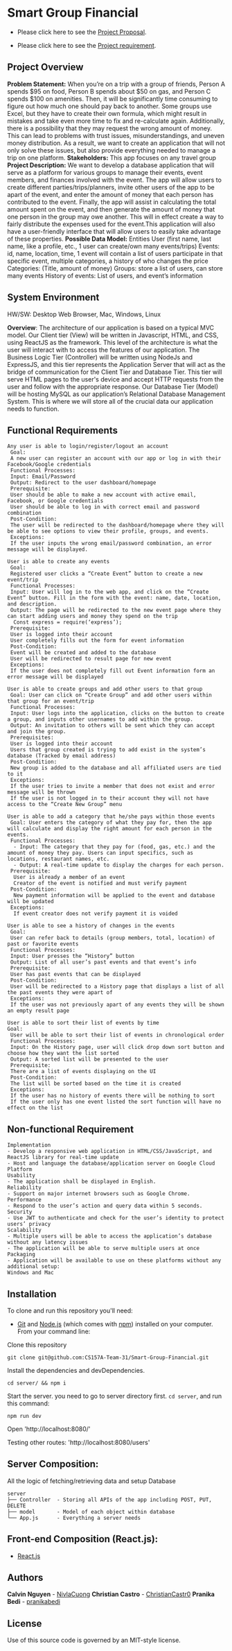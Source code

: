 # Smart Group Financial

- Please click here to see the [Project Proposal](https://github.com/CS157A-Team-31/Smart-Group-Financial/blob/master/Project%20Proposal_Team31.pdf).

- Please click here to see the [Project requirement](https://github.com/CS157A-Team-31/Smart-Group-Financial/blob/master/Project%20Requirements.pdf).

## Project Overview 
**Problem Statement:**
When you’re on a trip with a group of friends, Person A spends $95 on food, Person B spends about $50 on gas, and Person C spends $100 on amenities. Then, it will be significantly time consuming to figure out how much one should pay back to another. Some groups use Excel, but they have to create their own formula, which might result in mistakes and take even more time to fix and re-calculate again. Additionally, there is a possibility that they may request the wrong amount of money. This can lead to problems with trust issues, misunderstandings, and uneven money distribution. As a result, we want to create an application that will not only solve these issues, but also provide everything needed to manage a trip on one platform. 
**Stakeholders:** This app focuses on any travel group
**Project Description:** 
We want to develop a database application that will serve as a platform for various groups to manage their events, event members, and finances involved with the event. The app will allow users to create different parties/trips/planners, invite other users of the app to be apart of the event, and enter the amount of money that each person has contributed to the event. Finally, the app will assist in calculating the total amount spent on the event, and then generate the amount of money that one person in the group may owe another. This will in effect create a way to fairly distribute the expenses used for the event.This application will also have a user-friendly interface that will allow users to easily take advantage of these properties. 
**Possible Data Model:**
	Entities
User (first name, last name, like a profile, etc., 1 user can create/own many events/trips)
Events: id, name, location, time, 1 event will contain a list of users participate in that specific event, multiple categories, a history of who changes the price
Categories: (Title, amount of money)
Groups: store a list of users, can store many events
History of events: List of users, and event’s information 


## System Environment 

HW/SW: Desktop Web Browser, Mac, Windows, Linux

**Overview**:
The architecture of our application is based on a typical MVC model. Our Client tier (View) will be written in Javascript, HTML, and CSS, using ReactJS as the framework. This level of the architecture is what the user will interact with to access the features of our application. The Business Logic Tier (Controller) will be written using NodeJs and ExpressJS, and this tier represents the Application Server that will act as the bridge of communication for the Client Tier and Database Tier. This tier will serve HTML pages to the user's device and accept HTTP requests from the user and follow with the appropriate response. Our Database Tier (Model) will be hosting MySQL as our application’s Relational Database Management System. This is where we will store all of the crucial data our application needs to function.

## Functional Requirements
```
Any user is able to login/register/logout an account
 Goal: 
 A new user can register an account with our app or log in with their Facebook/Google credentials 
 Functional Processes: 
 Input: Email/Password
 Output: Redirect to the user dashboard/homepage
 Prerequisite:
 User should be able to make a new account with active email, Facebook, or Google credentials 
 User should be able to log in with correct email and password combination
 Post-Condition:
 The user will be redirected to the dashboard/homepage where they will be able to see options to view their profile, groups, and events.
 Exceptions:
 If the user inputs the wrong email/password combination, an error message will be displayed. 
 
User is able to create any events
 Goal: 
 Registered user clicks a “Create Event” button to create a new event/trip
 Functional Processes:
 Input: User will log in to the web app, and click on the “Create Event” button. Fill in the form with the event: name, date, location, and description.
 Output: The page will be redirected to the new event page where they can start adding users and money they spend on the trip
  Const express = require(‘express’);
 Prerequisite:
 User is logged into their account
 User completely fills out the form for event information
 Post-Condition:
 Event will be created and added to the database
 User will be redirected to result page for new event
 Exceptions:
 If the user does not completely fill out Event information form an error message will be displayed

User is able to create groups and add other users to that group
 Goal: User can click on “Create Group” and add other users within that group for an event/trip
 Functional Processes:
 Input: User logs into the application, clicks on the button to create a group, and inputs other usernames to add within the group. 
 Output: An invitation to others will be sent which they can accept and join the group.
 Prerequisites:
 User is logged into their account
 Users that group created is trying to add exist in the system’s database (Tracked by email address)
 Post-Condition:
 New group is added to the database and all affiliated users are tied to it
 Exceptions:
 If the user tries to invite a member that does not exist and error message will be thrown
 If the user is not logged in to their account they will not have access to the “Create New Group” menu
 
User is able to add a category that he/she pays within those events 
 Goal: User enters the category of what they pay for, then the app will calculate and display the right amount for each person in the events.
 Functional Processes:
  - Input: The category that they pay for (food, gas, etc.) and the amount of money they pay. Users can input specifics, such as locations, restaurant names, etc.
  - Output: A real-time update to display the charges for each person.
 Prerequisite:
  User is already a member of an event
  Creator of the event is notified and must verify payment
 Post-Condition:
  New payment information will be applied to the event and database will be updated
 Exceptions:
  If event creator does not verify payment it is voided
  
User is able to see a history of changes in the events
 Goal: 
 User can refer back to details (group members, total, location) of past or favorite events
 Functional Processes:
 Input: User presses the “History” button
 Output: List of all user’s past events and that event’s info
 Prerequisite:
 User has past events that can be displayed
 Post-Condition:
 User will be redirected to a History page that displays a list of all the past events they were apart of
 Exceptions:
 If the user was not previously apart of any events they will be shown an empty result page
 
User is able to sort their list of events by time 
Goal:
 User will be able to sort their list of events in chronological order
 Functional Processes:
 Input: On the History page, user will click drop down sort button and choose how they want the list sorted
 Output: A sorted list will be presented to the user
 Prerequisite:
 There are a list of events displaying on the UI
 Post-Condition:
 The list will be sorted based on the time it is created
 Exceptions:
 If the user has no history of events there will be nothing to sort
 If the user only has one event listed the sort function will have no  effect on the list
```
## Non-functional Requirement
```
Implementation
- Develop a responsive web application in HTML/CSS/JavaScript, and ReactJS library for real-time update 
- Host and language the database/application server on Google Cloud Platform
Usability
- The application shall be displayed in English.
Reliability
- Support on major internet browsers such as Google Chrome.
Performance
- Respond to the user’s action and query data within 5 seconds.
Security
- Use JWT to authenticate and check for the user’s identity to protect users’ privacy
Scalability
- Multiple users will be able to access the application’s database without any latency issues
- The application will be able to serve multiple users at once
Packaging
- Application will be available to use on these platforms without any additional setup:
Windows and Mac
```
## Installation

To clone and run this repository you'll need:

- [Git](https://git-scm.com) and [Node.js](https://nodejs.org/en/download/) (which comes with [npm](http://npmjs.com)) installed on your computer. From your command line:

Clone this repository

```
git clone git@github.com:CS157A-Team-31/Smart-Group-Financial.git
```

Install the dependencies and devDependencies.

```
cd server/ && npm i
```

Start the server. you need to go to server directory first. `cd server`, and run this command:

```
npm run dev
```

Open 'http://localhost:8080/'

Testing other routes: 'http://localhost:8080/users'

## Server Composition:

All the logic of fetching/retrieving data and setup Database

```
server
├── Controller  - Storing all APIs of the app including POST, PUT, DELETE
├── model       - Model of each object within database
└── App.js      - Everything a server needs
```

## Front-end Composition (React.js):

- [React.js](https://reactjs.org/)

## Authors

**Calvin Nguyen** - [NivlaCuong](https://github.com/NivlaCuong)
**Christian Castro** - [ChristianCastr0](https://github.com/ChristianCastr0)
**Pranika Bedi** - [pranikabedi](https://github.com/pranikabedi)

## License

Use of this source code is governed by an MIT-style license.
